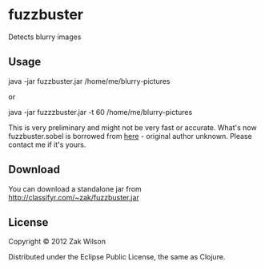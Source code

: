 # fuzzbuster

Detects blurry images

## Usage

java -jar fuzzbuster.jar /home/me/blurry-pictures

or

java -jar fuzzzbuster.jar -t 60 /home/me/blurry-pictures

This is very preliminary and might not be very fast or accurate. What's now fuzzbuster.sobel is borrowed from [here](http://pastebin.com/auqEvM7J) - original author unknown. Please contact me if it's yours.

## Download

You can download a standalone jar from http://classifyr.com/~zak/fuzzbuster.jar

## License

Copyright © 2012 Zak Wilson

Distributed under the Eclipse Public License, the same as Clojure.
